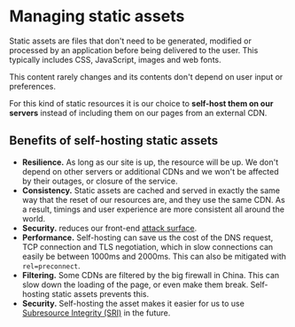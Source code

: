 # Managing static assets

Static assets are files that don't need to be generated, modified or processed by an application before being delivered to the user. This typically includes CSS, JavaScript, images and web fonts.

This content rarely changes and its contents don't depend on user input or preferences.

For this kind of static resources it is our choice to **self-host them on our servers** instead of including them on our pages from an external CDN.

## Benefits of self-hosting static assets

* **Resilience.** As long as our site is up, the resource will be up. We don't depend on other servers or additional CDNs and we won't be affected by their outages, or closure of the service.
* **Consistency.** Static assets are cached and served in exactly the same way that the reset of our resources are, and they use the same CDN. As a result, timings and user experience are more consistent all around the world.
* **Security.** reduces our front-end [attack surface](https://en.wikipedia.org/wiki/Attack_surface).
* **Performance.** Self-hosting can save us the cost of the DNS request, TCP connection and TLS negotiation, which in slow connections can easily be between 1000ms and 2000ms. This can also be mitigated with `rel=preconnect`.
* **Filtering.** Some CDNs are filtered by the big firewall in China. This can slow down the loading of the page, or even make them break. Self-hosting static assets prevents this.
* **Security.** Self-hosting the asset makes it easier for us to use [Subresource Integrity (SRI)](https://developer.mozilla.org/en-US/docs/Web/Security/Subresource_Integrity) in the future.
